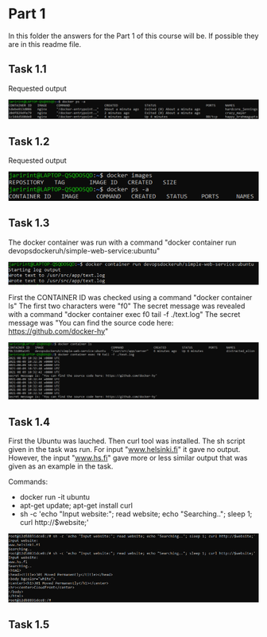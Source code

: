 # Part 1

In this folder the answers for the Part 1 of this course will be. If possible they are in this readme file.

## Task 1.1

Requested output 

![alt text](https://github.com/JariRintaaho/DevOps-with-Docker-HY/blob/main/Part1/figs/Fig_1_1.PNG)

## Task 1.2

Requested output 

![alt text](https://github.com/JariRintaaho/DevOps-with-Docker-HY/blob/main/Part1/figs/Fig_1_2.PNG)

## Task 1.3

The docker container was run with a command "docker container run devopsdockeruh/simple-web-service:ubuntu"

![alt text](https://github.com/JariRintaaho/DevOps-with-Docker-HY/blob/main/Part1/figs/Fig_1_3_part1.PNG)

First the CONTAINER ID was checked using a command "docker container ls" The first two characters were "f0" The secret message was revealed with a command "docker container exec f0 tail -f ./text.log" The secret message was "You can find the source code here: https://github.com/docker-hy"

![alt text](https://github.com/JariRintaaho/DevOps-with-Docker-HY/blob/main/Part1/figs/Fig_1_3_part2.PNG)


## Task 1.4

First the Ubuntu was lauched. Then curl tool was installed. The sh script given in the task was run. For input "www.helsinki.fi" it gave no output. However, the input "www.hs.fi" gave more or less similar output that was given as an example in the task.

Commands:
- docker run -it ubuntu
- apt-get update; apt-get install curl
- sh -c 'echo "Input website:"; read website; echo "Searching.."; sleep 1; curl http://$website;'

![alt text](https://github.com/JariRintaaho/DevOps-with-Docker-HY/blob/main/Part1/figs/Fig_1_4.PNG)

## Task 1.5

